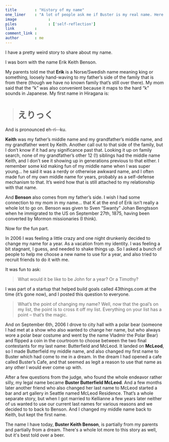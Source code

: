 ```yaml
---
title        : "History of my name"
one_liner    : "A lot of people ask me if Buster is my real name. Here's the answer."
image			   : 
piles			   : ['self-reflection']
link         : 
comment_link : 
author       : me
---
```


I have a pretty weird story to share about my name.

I was born with the name Erik Keith Benson.

My parents told me that **Erik** is a Norse/Swedish name meaning king or something, loosely hand-waving to my father’s side of the family that is from there (though we have no known family that’s still over there). My mom said that the “k” was also convenient because it maps to the hard “k” sounds in Japanese. My first name in Hiragana is:

> # えりっく 

And is pronounced eh-ri--ku.

**Keith** was my father’s middle name and my grandfather’s middle name, and my grandfather went by Keith. Another call out to that side of the family, but I don’t know if it had any significance past that. Looking it up on family search, none of my grandfather’s other 12 (!) siblings had the middle name Keith, and I don’t see it showing up in generations previous to that either. I remember some kid making fun of my middle name when I was super young… he said it was a nerdy or otherwise awkward name, and I often made fun of my own middle name for years, probably as a self-defense mechanism to that. It’s weird how that is still attached to my relationship with that name.

And **Benson** also comes from my father’s side. I wish I had some connection to my mom in my name… that K at the end of Erik isn’t really a whole lot to go on. Benson was given to Sven “Swanty” Johan Bengtsson when he immigrated to the US on September 27th, 1875, having been converted by Mormon missionaries (I think).

Now for the fun part.

In 2006 I was feeling a little crazy and one night drunkenly decided to change my name for a year. As a vacation from my identity. I was feeling a bit stagnant, I guess, and needed to shake things up. So I asked a bunch of people to help me choose a new name to use for a year, and also tried to recruit friends to do it with me. 

It was fun to ask:

> What would it be like to be John for a year? Or a Timothy?

I was part of a startup that helped build goals called 43things.com at the time (it’s gone now), and I posted this question to everyone. 

> What’s the point of changing my name? Well, now that the goal’s on my list, the point is to cross it off my list. Everything on your list has a point – that’s the magic.

And on September 6th, 2006 I drove to city hall with a polar bear (someone I had met at a show who also wanted to change her name, but who always wore a polar bear costume and went by the name Vladmir the Polar Bear) and flipped a coin in the courtroom to choose between the two final contestants for my last name: Butterfield and McLeod. It landed on **McLeod**, so I made Butterfield my middle name, and also changed my first name to Buster which had come to me in a dream. In the dream I had opened a cafe called Buster’s Cafe, and that seemed as legit a reason to use that name as any other I would ever come up with. 

After a few questions from the judge, who found the whole endeavor rather silly, my legal name became **Buster Butterfield McLeod**. And a few months later another friend who also changed her last name to McLeod started a bar and art gallery in Seattle named McLeod Residence. That’s a whole separate story, but when I got married to Kellianne a few years later neither of us wanted to use our current last names for various reasons and we decided to to back to Benson. And I changed my middle name back to Keith, but kept the first name.

The name I have today, **Buster Keith Benson**, is partially from my parents and partially from a dream. There's a whole lot more to this story as well, but it's best told over a beer.